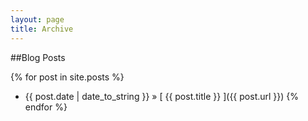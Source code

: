 ---layout: pagetitle: Archive---##Blog Posts{% for post in site.posts %}  * {{ post.date | date_to_string }} &raquo; [ {{ post.title }} ]({{ post.url }}){% endfor %}